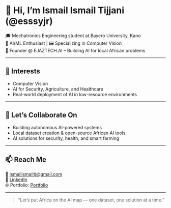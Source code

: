 # 👋 Hi, I’m Ismail Ismail Tijjani (@esssyjr)

🎓 Mechatronics Engineering student at Bayero University, Kano  
🧠 AI/ML Enthusiast | 🖼️ Specializing in Computer Vision  
🚀 Founder @ EJAZTECH.AI – Building AI for local African problems

---

## 👀 Interests
- Computer Vision
- AI for Security, Agriculture, and Healthcare
- Real-world deployment of AI in low-resource environments

---

## 🤝 Let’s Collaborate On
- Building autonomous AI-powered systems
- Local dataset creation & open-source African AI tools
- AI solutions for security, health, and smart farming

---

## 📫 Reach Me
📧 ismailismailtj@gmail.com  
🔗 [LinkedIn](https://www.linkedin.com/in/ismailismailtj/)  
🌐 Portfolio: [Portfolio](https://esssyjr.github.io/)

---
> “Let’s put Africa on the AI map — one dataset, one solution at a time.”


<!---
esssyjr/esssyjr is a ✨ special ✨ repository because its `README.md` (this file) appears on your GitHub profile.
You can click the Preview link to take a look at your changes.
--->
